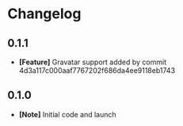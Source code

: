 # Changelog

## 0.1.1

* **[Feature]** Gravatar support added by commit 4d3a117c000aaf7767202f686da4ee9118eb1743

## 0.1.0

* **[Note]** Initial code and launch